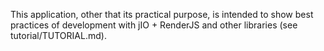 
This application, other that its practical purpose, is intended to show best
practices of development with jIO + RenderJS and other libraries (see tutorial/TUTORIAL.md).

